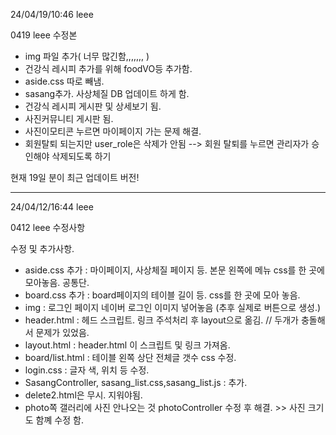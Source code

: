 24/04/19/10:46 leee 

0419 leee 수정본

- img 파일 추가( 너무 많긴함,,,,,,, )
- 건강식 레시피 추가를 위해 foodVO등 추가함.
- aside.css 따로 빼냄. 
- sasang추가. 사상체질 DB 업데이트 하게 함. 
- 건강식 레시피 게시판 및 상세보기 됨.
- 사진커뮤니티 게시판 됨.
- 사진이모티콘 누르면 마이페이지 가는 문제 해결.
- 회원탈퇴 되는지만 user_role은 삭제가 안됨 --> 회원 탈퇴를 누르면 관리자가 승인해야 삭제되도록 하기

현재 19일 분이 최근 업데이트 버전!

----------------------------------------------------
24/04/12/16:44 leee 

0412 leee 수정사항

수정 및 추가사항.
- aside.css 추가 : 마이페이지, 사상체질 페이지 등. 본문 왼쪽에 메뉴 css를 한 곳에 모아놓음. 공통단.
- board.css 추가 : board페이지의 테이블 길이 등. css를 한 곳에 모아 놓음.
- img : 로그인 페이지 네이버 로그인 이미지 넣어놓음 (추후 실제로 버튼으로 생성.)
- header.html : 헤드 스크립트. 링크 주석처리 후 layout으로 옮김. // 두개가 충돌해서 문제가 있었음.
- layout.html : header.html 이 스크립트 및 링크 가져옴.
- board/list.html : 테이블 왼쪽 상단 전체글 갯수 css 수정.
- login.css : 글자 색, 위치 등 수정.
- SasangController, sasang_list.css,sasang_list.js : 추가.
- delete2.html은 무시. 지워야됨.
- photo쪽 갤러리에 사진 안나오는 것 photoController 수정 후 해결. >> 사진 크기도 함꼐 수정 함.


